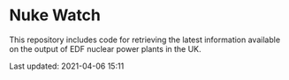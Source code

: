# Nuke Watch

This repository includes code for retrieving the latest information available on the output of EDF nuclear power plants in the UK.

Last updated: 2021-04-06 15:11